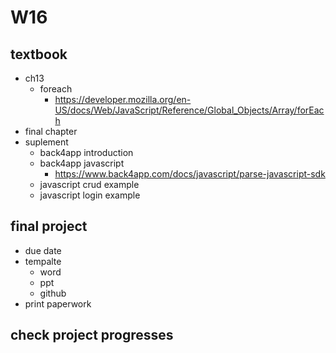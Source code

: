 # W16

## textbook

- ch13
  - foreach
    - <https://developer.mozilla.org/en-US/docs/Web/JavaScript/Reference/Global_Objects/Array/forEach>
- final chapter
- suplement
  - back4app introduction
  - back4app javascript
    - <https://www.back4app.com/docs/javascript/parse-javascript-sdk>
  - javascript crud example
  - javascript login example

## final project

- due date
- tempalte
  - word
  - ppt
  - github
- print paperwork

## check project progresses
